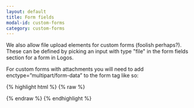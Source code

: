 ```yaml
---
layout: default
title: Form fields
modal-id: custom-forms
category: custom-forms
---
```

We also allow file upload elements for custom forms (foolish perhaps?). These can be defined by picking an input with type "file" in the form fields section for a form in Logos.

For custom forms with attachments you will need to add enctype=”multipart/form-data” to the form tag like so:

{% highlight html %}
{% raw %}
<form class="my_class" action="/form_submissions" method="post" id="custom_form" enctype='multipart/form-data'>
{% endraw %}
{% endhighlight %}
